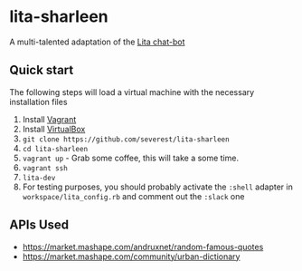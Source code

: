 # lita-sharleen

A multi-talented adaptation of the [Lita chat-bot](https://www.lita.io/)

## Quick start

The following steps will load a virtual machine with the necessary installation files

1. Install [Vagrant](https://www.vagrantup.com/)
1. Install [VirtualBox](https://www.virtualbox.org/)
1. `git clone https://github.com/severest/lita-sharleen`
1. `cd lita-sharleen`
1. `vagrant up` - Grab some coffee, this will take a some time.
1. `vagrant ssh`
1. `lita-dev`
1. For testing purposes, you should probably activate the `:shell` adapter in `workspace/lita_config.rb` and comment out the `:slack` one


## APIs Used

* https://market.mashape.com/andruxnet/random-famous-quotes
* https://market.mashape.com/community/urban-dictionary
